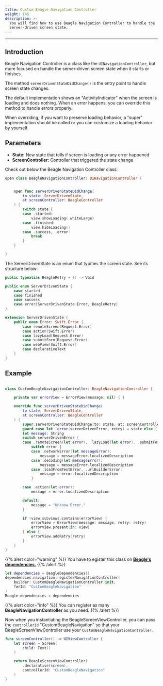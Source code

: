 ```yaml
---
title: Custom Beagle Navigation Controller
weight: 145
description: >-
  You will find how to use Beagle Navigation Controller to handle the
  server-driven screen state.
---
```


---

## Introduction

Beagle Navigation Controller is a class like the `UINavigationController`, but more focused on handle the server-driven screen state when it starts or finishes.

The method `serverDrivenStateDidChange()` is the entry point to handle screen state changes.

The default implementation shows an "ActivityIndicator" when the screen is loading and does nothing. When an error happens, you can override this method to handle errors properly.

When overriding, if you want to preserve loading behavior, a "super" implementation should be called or you can customize a loading behavior by yourself.

## Parameters

- **State:** New state that tells if screen is loading or any error happened
- **ScreenController:** Controller that triggered the state change

Check out below the Beagle Navigation Controller class:

```swift
open class BeagleNavigationController: UINavigationController {


    open func serverDrivenStateDidChange(
        to state: ServerDrivenState,
        at screenController: BeagleController
    ) {
        switch state {
        case .started:
            view.showLoading(.whiteLarge)
        case .finished:
            view.hideLoading()
        case .success, .error:
            break
        }
    }

}

```

The ServerDrivenState is an enum that typifies the screen state. See its structure below:

```swift
public typealias BeagleRetry = () -> Void

public enum ServerDrivenState {
    case started
    case finished
    case success
    case error(ServerDrivenState.Error, BeagleRetry)
}

extension ServerDrivenState {
    public enum Error: Swift.Error {
        case remoteScreen(Request.Error)
        case action(Swift.Error)
        case lazyLoad(Request.Error)
        case submitForm(Request.Error)
        case webView(Swift.Error)
        case declarativeText
    }
}
```

## Example

```swift

class CustomBeagleNavigationController: BeagleNavigationController {

    private var errorView = ErrorView(message: nil) { }

    override func serverDrivenStateDidChange(
        to state: ServerDrivenState,
        at screenController: BeagleController
    ) {
        super.serverDrivenStateDidChange(to: state, at: screenController)
        guard case let .error(serverDrivenError, retry) = state else { return }
        let message: String
        switch serverDrivenError {
        case .remoteScreen(let error), .lazyLoad(let error), .submitForm(let error):
            switch error {
            case .networkError(let messageError):
                message = messageError.localizedDescription
            case .decoding(let messageError):
                message = messageError.localizedDescription
            case .loadFromTextError, .urlBuilderError:
                message = error.localizedDescription
            }

        case .action(let error):
            message = error.localizedDescription

        default:
            message = "Unknow Error."
        }

        if !view.subviews.contains(errorView) {
            errorView = ErrorView(message: message, retry: retry)
            errorView.present(in: view)
        } else {
            errorView.addRetry(retry)
        }
    }
}

```

{{% alert color="warning" %}}
You have to egister this class on [**Beagle's dependencies.**](/resources/customization/beagle-for-ios/beagles-dependencies)
{{% /alert %}}

```swift
let dependencies = BeagleDependencies()
dependencies.navigation.registerNavigationController(
    builder: CustomBeagleNavigationController.init,
    forId: "CustomBeagleNavigation"
)
Beagle.dependencies = dependencies
```

{{% alert color="info" %}}
You can register as many **BeagleNavigationController** as you need.
{{% /alert %}}

Now when you instantiating the BeagleScreenViewController, you can pass the `controllerId` "CustomBeagleNavigation" so that your BeagleScreenViewController use your `CustomBeagleNavigationController`.

```swift
func screenController() -> UIViewController {
    let screen = Screen(
        child: Text()
    )

    return BeagleScreenViewController(
        .declarative(screen),
        controllerId: "CustomBeagleNavigation"
    )
}
```
